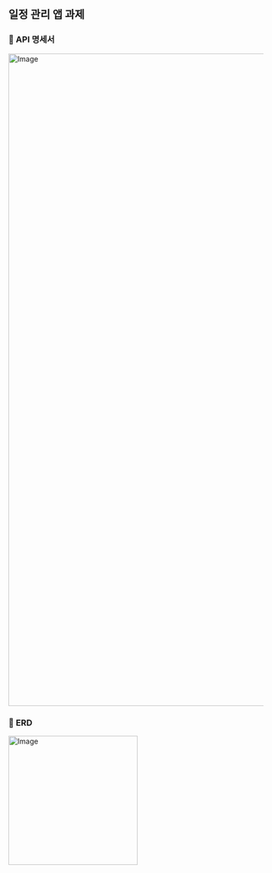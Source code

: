 ## 일정 관리 앱 과제
### 🚀 API 명세서
<img width="1289" alt="Image" src="https://github.com/user-attachments/assets/25d40fce-dd78-433c-872f-e860b6bd797c" />

### 🚀 ERD
<img width="255" alt="Image" src="https://github.com/user-attachments/assets/2b363276-dcb1-41b6-9fea-18652682ab40" />